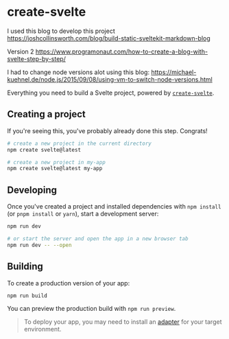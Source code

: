# create-svelte

I used this blog to develop this project https://joshcollinsworth.com/blog/build-static-sveltekit-markdown-blog

Version 2
https://www.programonaut.com/how-to-create-a-blog-with-svelte-step-by-step/

I had to change node versions alot using this blog: https://michael-kuehnel.de/node.js/2015/09/08/using-vm-to-switch-node-versions.html

Everything you need to build a Svelte project, powered by [`create-svelte`](https://github.com/sveltejs/kit/tree/master/packages/create-svelte).

## Creating a project

If you're seeing this, you've probably already done this step. Congrats!

```bash
# create a new project in the current directory
npm create svelte@latest

# create a new project in my-app
npm create svelte@latest my-app
```

## Developing

Once you've created a project and installed dependencies with `npm install` (or `pnpm install` or `yarn`), start a development server:

```bash
npm run dev

# or start the server and open the app in a new browser tab
npm run dev -- --open
```

## Building

To create a production version of your app:

```bash
npm run build
```

You can preview the production build with `npm run preview`.

> To deploy your app, you may need to install an [adapter](https://kit.svelte.dev/docs/adapters) for your target environment.
